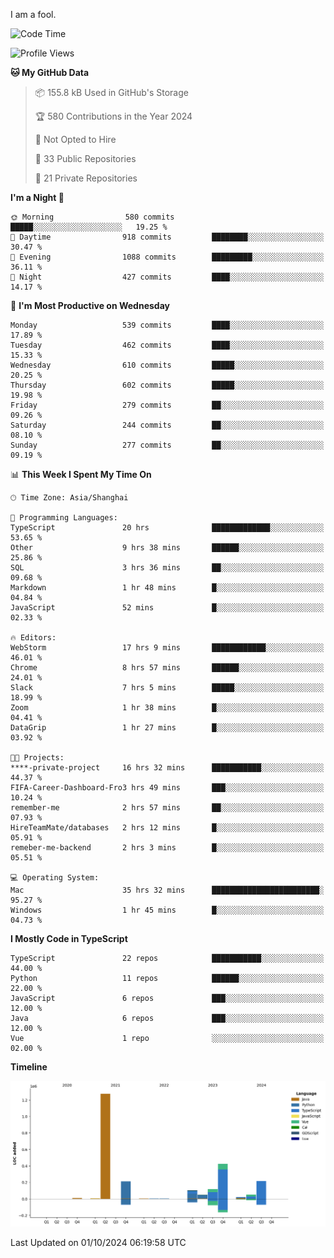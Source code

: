 I am a fool.

<!--START_SECTION:waka-->
![Code Time](http://img.shields.io/badge/Code%20Time-1%2C889%20hrs-blue)

![Profile Views](http://img.shields.io/badge/Profile%20Views-0-blue)

**🐱 My GitHub Data** 

> 📦 155.8 kB Used in GitHub's Storage 
 > 
> 🏆 580 Contributions in the Year 2024
 > 
> 🚫 Not Opted to Hire
 > 
> 📜 33 Public Repositories 
 > 
> 🔑 21 Private Repositories 
 > 
**I'm a Night 🦉** 

```text
🌞 Morning                580 commits         █████░░░░░░░░░░░░░░░░░░░░   19.25 % 
🌆 Daytime                918 commits         ████████░░░░░░░░░░░░░░░░░   30.47 % 
🌃 Evening                1088 commits        █████████░░░░░░░░░░░░░░░░   36.11 % 
🌙 Night                  427 commits         ████░░░░░░░░░░░░░░░░░░░░░   14.17 % 
```
📅 **I'm Most Productive on Wednesday** 

```text
Monday                   539 commits         ████░░░░░░░░░░░░░░░░░░░░░   17.89 % 
Tuesday                  462 commits         ████░░░░░░░░░░░░░░░░░░░░░   15.33 % 
Wednesday                610 commits         █████░░░░░░░░░░░░░░░░░░░░   20.25 % 
Thursday                 602 commits         █████░░░░░░░░░░░░░░░░░░░░   19.98 % 
Friday                   279 commits         ██░░░░░░░░░░░░░░░░░░░░░░░   09.26 % 
Saturday                 244 commits         ██░░░░░░░░░░░░░░░░░░░░░░░   08.10 % 
Sunday                   277 commits         ██░░░░░░░░░░░░░░░░░░░░░░░   09.19 % 
```


📊 **This Week I Spent My Time On** 

```text
🕑︎ Time Zone: Asia/Shanghai

💬 Programming Languages: 
TypeScript               20 hrs              █████████████░░░░░░░░░░░░   53.65 % 
Other                    9 hrs 38 mins       ██████░░░░░░░░░░░░░░░░░░░   25.86 % 
SQL                      3 hrs 36 mins       ██░░░░░░░░░░░░░░░░░░░░░░░   09.68 % 
Markdown                 1 hr 48 mins        █░░░░░░░░░░░░░░░░░░░░░░░░   04.84 % 
JavaScript               52 mins             █░░░░░░░░░░░░░░░░░░░░░░░░   02.33 % 

🔥 Editors: 
WebStorm                 17 hrs 9 mins       ████████████░░░░░░░░░░░░░   46.01 % 
Chrome                   8 hrs 57 mins       ██████░░░░░░░░░░░░░░░░░░░   24.01 % 
Slack                    7 hrs 5 mins        █████░░░░░░░░░░░░░░░░░░░░   18.99 % 
Zoom                     1 hr 38 mins        █░░░░░░░░░░░░░░░░░░░░░░░░   04.41 % 
DataGrip                 1 hr 27 mins        █░░░░░░░░░░░░░░░░░░░░░░░░   03.92 % 

🐱‍💻 Projects: 
****-private-project     16 hrs 32 mins      ███████████░░░░░░░░░░░░░░   44.37 % 
FIFA-Career-Dashboard-Fro3 hrs 49 mins       ███░░░░░░░░░░░░░░░░░░░░░░   10.24 % 
remember-me              2 hrs 57 mins       ██░░░░░░░░░░░░░░░░░░░░░░░   07.93 % 
HireTeamMate/databases   2 hrs 12 mins       █░░░░░░░░░░░░░░░░░░░░░░░░   05.91 % 
remeber-me-backend       2 hrs 3 mins        █░░░░░░░░░░░░░░░░░░░░░░░░   05.51 % 

💻 Operating System: 
Mac                      35 hrs 32 mins      ████████████████████████░   95.27 % 
Windows                  1 hr 45 mins        █░░░░░░░░░░░░░░░░░░░░░░░░   04.73 % 
```

**I Mostly Code in TypeScript** 

```text
TypeScript               22 repos            ███████████░░░░░░░░░░░░░░   44.00 % 
Python                   11 repos            ██████░░░░░░░░░░░░░░░░░░░   22.00 % 
JavaScript               6 repos             ███░░░░░░░░░░░░░░░░░░░░░░   12.00 % 
Java                     6 repos             ███░░░░░░░░░░░░░░░░░░░░░░   12.00 % 
Vue                      1 repo              ░░░░░░░░░░░░░░░░░░░░░░░░░   02.00 % 
```



**Timeline**

![Lines of Code chart](https://raw.githubusercontent.com/VeejaLiu/VeejaLiu/master/assets/bar_graph.png)


 Last Updated on 01/10/2024 06:19:58 UTC
<!--END_SECTION:waka-->
